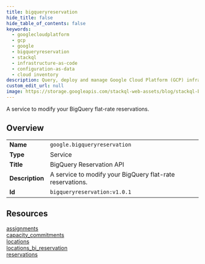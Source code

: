 ```yaml
---
title: bigqueryreservation
hide_title: false
hide_table_of_contents: false
keywords:
  - googlecloudplatform
  - gcp
  - google
  - bigqueryreservation
  - stackql
  - infrastructure-as-code
  - configuration-as-data
  - cloud inventory
description: Query, deploy and manage Google Cloud Platform (GCP) infrastructure and resources using SQL
custom_edit_url: null
image: https://storage.googleapis.com/stackql-web-assets/blog/stackql-blog-post-featured-image.png
---
```

A service to modify your BigQuery flat-rate reservations.  
    

## Overview
<table><tbody>
<tr><td><b>Name</b></td><td><code>google.bigqueryreservation</code></td></tr>
<tr><td><b>Type</b></td><td>Service</td></tr>
<tr><td><b>Title</b></td><td>BigQuery Reservation API</td></tr>
<tr><td><b>Description</b></td><td>A service to modify your BigQuery flat-rate reservations.</td></tr>
<tr><td><b>Id</b></td><td><code>bigqueryreservation:v1.0.1</code></td></tr>
</tbody></table>

## Resources
<div class="row">
<div class="providerDocColumn">
<a href="/providers/google/bigqueryreservation/assignments/">assignments</a><br />
<a href="/providers/google/bigqueryreservation/capacity_commitments/">capacity_commitments</a><br />
<a href="/providers/google/bigqueryreservation/locations/">locations</a><br />
</div>
<div class="providerDocColumn">
<a href="/providers/google/bigqueryreservation/locations_bi_reservation/">locations_bi_reservation</a><br />
<a href="/providers/google/bigqueryreservation/reservations/">reservations</a><br />
</div>
</div>
